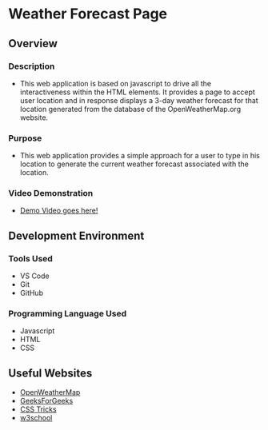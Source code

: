 # Weather Forecast Page

## Overview

### Description
- This web application is based on javascript to drive all the interactiveness within the HTML elements. It provides a page to accept user location and in response displays a 3-day weather forecast for that location generated from the database of the OpenWeatherMap.org website.

### Purpose
- This web application provides a simple approach for a user to type in his location to generate the current weather forecast associated with the location.

### Video Demonstration
- [Demo Video goes here!](http://youtube.link.goes.here)

## Development Environment

### Tools Used
- VS Code
- Git
- GitHub

### Programming Language Used
- Javascript
- HTML
- CSS

## Useful Websites
* [OpenWeatherMap](https://openweathermap.org)
* [GeeksForGeeks](http://www.geeksforgeeks.org/build-a-weather-app-in-html-css-javascript/)
* [CSS Tricks](https://css-tricks.com/snippets/css/complete-guide-grid/#prop-display)
* [w3school](https://www.w3schools.com/html/html_css.asp)
